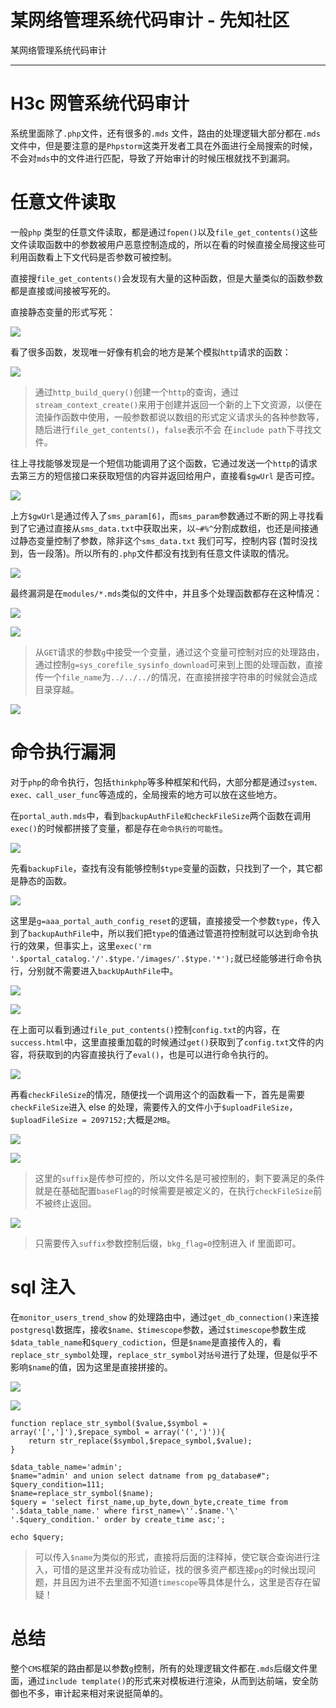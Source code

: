 

# 某网络管理系统代码审计 - 先知社区

某网络管理系统代码审计

- - -

# H3c 网管系统代码审计

系统里面除了`.php`文件，还有很多的`.mds` 文件，路由的处理逻辑大部分都在`.mds`文件中，但是要注意的是`Phpstorm`这类开发者工具在外面进行全局搜索的时候，不会对`mds`中的文件进行匹配，导致了开始审计的时候压根就找不到漏洞。

# 任意文件读取

一般`php` 类型的任意文件读取，都是通过`fopen()`以及`file_get_contents()`这些文件读取函数中的参数被用户恶意控制造成的，所以在看的时候直接全局搜这些可利用函数看上下文代码是否参数可被控制。

直接搜`file_get_contents()`会发现有大量的这种函数，但是大量类似的函数参数都是直接或间接被写死的。

直接静态变量的形式写死：

[![](assets/1707954826-5d1cb1bfc33c3bca97dca83fb1c15128.png)](https://xzfile.aliyuncs.com/media/upload/picture/20240208180925-2317dccc-c66a-1.png)

看了很多函数，发现唯一好像有机会的地方是某个模拟`http`请求的函数：

[![](assets/1707954826-11d75092632b8907e20ed6136ca83183.png)](https://xzfile.aliyuncs.com/media/upload/picture/20240208180933-27d56612-c66a-1.png)

> 通过`http_build_query()`创建一个`http`的查询，通过`stream_context_create()`来用于创建并返回一个新的上下文资源，以便在流操作函数中使用，一般参数都说以数组的形式定义请求头的各种参数等，随后进行`file_get_contents()`，`false`表示不会 在`include path`下寻找文件。

往上寻找能够发现是一个短信功能调用了这个函数，它通过发送一个`http`的请求去第三方的短信接口来获取短信的内容并返回给用户，直接看`$gwUrl` 是否可控。

[![](assets/1707954826-25295fc3fed2c562a0d2f35db9334673.png)](https://xzfile.aliyuncs.com/media/upload/picture/20240208180940-2c5f80dc-c66a-1.png)

上方`$gwUrl`是通过传入了`sms_param[6]`，而`sms_param`参数通过不断的网上寻找看到了它通过直接从`sms_data.txt`中获取出来，以`~#%^`分割成数组，也还是间接通过静态变量控制了参数，除非这个`sms_data.txt` 我们可写，控制内容 (暂时没找到，告一段落)。所以所有的`.php`文件都没有找到有任意文件读取的情况。

[![](assets/1707954826-7a3e935654d2532f3076b64b0a9cd9c3.png)](https://xzfile.aliyuncs.com/media/upload/picture/20240208180949-31415800-c66a-1.png)

最终漏洞是在`modules/*.mds`类似的文件中，并且多个处理函数都存在这种情况：

[![](assets/1707954826-eea53a82fe1d73301367cd686935b5cf.png)](https://xzfile.aliyuncs.com/media/upload/picture/20240208180955-352769a0-c66a-1.png)

[![](assets/1707954826-96140458e21aef8b7c2dd15ef9029dfb.png)](https://xzfile.aliyuncs.com/media/upload/picture/20240208181002-3922d86e-c66a-1.png)

> 从`GET`请求的参数`g`中接受一个变量，通过这个变量可控制对应的处理路由，通过控制`g=sys_corefile_sysinfo_download`可来到上图的处理函数，直接传一个`file_name`为`../../../`的情况，在直接拼接字符串的时候就会造成目录穿越。

[![](assets/1707954826-7513beaa0058ccb0acb6314aebdc8a04.png)](https://xzfile.aliyuncs.com/media/upload/picture/20240208181010-3dd203e4-c66a-1.png)

# 命令执行漏洞

对于`php`的命令执行，包括`thinkphp`等多种框架和代码，大部分都是通过`system、exec、call_user_func`等造成的，全局搜索的地方可以放在这些地方。

在`portal_auth.mds`中，看到`backupAuthFile和checkFileSize`两个函数在调用`exec()`的时候都拼接了变量，都是存在`命令执行的可能性`。

[![](assets/1707954826-c2daf20b36dc496b73491a2cf5da0108.png)](https://xzfile.aliyuncs.com/media/upload/picture/20240208181017-4264d896-c66a-1.png)

先看`backupFile`，查找有没有能够控制`$type`变量的函数，只找到了一个，其它都是静态的函数。

[![](assets/1707954826-39958472866ba9911f27654542ff5c3d.png)](https://xzfile.aliyuncs.com/media/upload/picture/20240208181024-4622d848-c66a-1.png)

这里是`g=aaa_portal_auth_config_reset`的逻辑，直接接受一个参数`type`，传入到了`backupAuthFile`中，所以我们把`type`的值通过管道符控制就可以达到命令执行的效果，但事实上，这里`exec('rm '.$portal_catalog.'/'.$type.'/images/'.$type.'*');`就已经能够进行命令执行，分别就不需要进入`backUpAuthFile`中。

[![](assets/1707954826-a145e204c71efdfb8f0f7958fb66efa3.png)](https://xzfile.aliyuncs.com/media/upload/picture/20240208181029-49775032-c66a-1.png)

[![](assets/1707954826-5a5a5742e1b8730abe780bba29d69f79.png)](https://xzfile.aliyuncs.com/media/upload/picture/20240208181034-4c4e62d2-c66a-1.png)

在上面可以看到通过`file_put_contents()`控制`config.txt`的内容，在`success.html`中，这里直接重加载的时候通过`get()`获取到了`config.txt`文件的内容，将获取到的内容直接执行了`eval()`，也是可以进行命令执行的。

[![](assets/1707954826-c22cad67531ca2a3e8c12df61ebf2d16.png)](https://xzfile.aliyuncs.com/media/upload/picture/20240208181039-4f8bc624-c66a-1.png)

再看`checkFileSize`的情况，随便找一个调用这个的函数看一下，首先是需要`checkFileSize`进入 else 的处理，需要传入的文件小于`$uploadFileSize`，`$uploadFileSize = 2097152;`大概是`2MB`。

[![](assets/1707954826-9a6f6b8c0563f74e503de486bd7b37a0.png)](https://xzfile.aliyuncs.com/media/upload/picture/20240208181047-53e4a10a-c66a-1.png)

[![](assets/1707954826-0015a06ab659e9aaa4618f5e961a4250.png)](https://xzfile.aliyuncs.com/media/upload/picture/20240208181050-55cf1d4c-c66a-1.png)

> 这里的`suffix`是传参可控的，所以文件名是可被控制的，剩下要满足的条件就是在基础配置`baseFlag`的时候需要是被定义的，在执行`checkFileSize`前不被终止返回。

[![](assets/1707954826-c9862f4f4f2a48ee8f2a558db96989bd.png)](https://xzfile.aliyuncs.com/media/upload/picture/20240208181054-586d7d8c-c66a-1.png)

> 只需要传入`suffix`参数控制后缀，`bkg_flag=0`控制进入 if 里面即可。

# sql 注入

在`monitor_users_trend_show` 的处理路由中，通过`get_db_connection()`来连接`postgresql`数据库，接收`$name、$timescope`参数，通过`$timescope`参数生成`$data_table_name`和`$query_codiction`，但是`$name`是直接传入的，看`replace_str_symbol`处理，`replace_str_symbol`对`括号`进行了处理，但是似乎不影响`$name`的值，因为这里是直接拼接的。

[![](assets/1707954826-89eaf7e00b607f869acfb96c0eacc081.png)](https://xzfile.aliyuncs.com/media/upload/picture/20240208181058-5a96aef8-c66a-1.png)

[![](assets/1707954826-3e593c421804a88dde4385981d630abd.png)](https://xzfile.aliyuncs.com/media/upload/picture/20240208181112-62bbf962-c66a-1.png)

```plain
function replace_str_symbol($value,$symbol = array('[',']'),$repace_symbol = array('(',')')){
    return str_replace($symbol,$repace_symbol,$value);
}

$data_table_name='admin';
$name="admin' and union select datname from pg_database#";
$query_condition=111;
$name=replace_str_symbol($name);
$query = 'select first_name,up_byte,down_byte,create_time from '.$data_table_name.' where first_name=\''.$name.'\' '.$query_condition.' order by create_time asc;';

echo $query;
```

> 可以传入`$name`为类似的形式，直接将后面的注释掉，使它联合查询进行注入，可惜的是这里并没有成功验证，找的很多资产都连接`pg`的时候出现问题，并且因为进不去里面不知道`timescope`等具体是什么，这里是否存在留疑！

# 总结

整个`CMS`框架的路由都是以参数`g`控制，所有的处理逻辑文件都在`.mds`后缀文件里面，通过`include template()`的形式来对模板进行渲染，从而到达前端，安全防御也不多，审计起来相对来说挺简单的。
